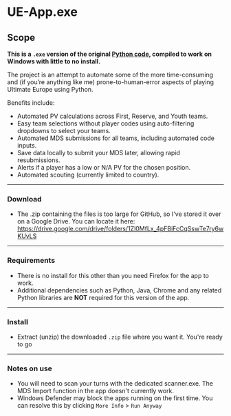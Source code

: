 # UE-App.exe

## Scope

**This is a `.exe` version of the original [Python code](https://github.com/LukaMaxima/UE_App), compiled to work on Windows with little to no install.**

The project is an attempt to automate some of the more time-consuming and (if you’re anything like me) prone-to-human-error aspects of playing Ultimate Europe using Python.

Benefits include:
- Automated PV calculations across First, Reserve, and Youth teams.
- Easy team selections without player codes using auto-filtering dropdowns to select your teams.
- Automated MDS submissions for all teams, including automated code inputs.
- Save data locally to submit your MDS later, allowing rapid resubmissions.
- Alerts if a player has a low or N/A PV for the chosen position.
- Automated scouting (currently limited to country).

-----

### Download

- The .zip containing the files is too large for GitHub, so I've stored it over on a Google Drive. You can locate it here: https://drive.google.com/drive/folders/1Zl0MfLx_4pFBiFcCqSswTe7ry6wKUvLS

-----

### Requirements

- There is no install for this other than you need Firefox for the app to work.
- Additional dependencies such as Python, Java, Chrome and any related Python libraries are **NOT** required for this version of the app.

-----

### Install

- Extract (unzip) the downloaded `.zip` file where you want it. You're ready to go

-----

### Notes on use

- You will need to scan your turns with the dedicated scanner.exe. The MDS Import function in the app doesn't currently work.
- Windows Defender may block the apps running on the first time. You can resolve this by clicking `More Info` > `Run Anyway`
